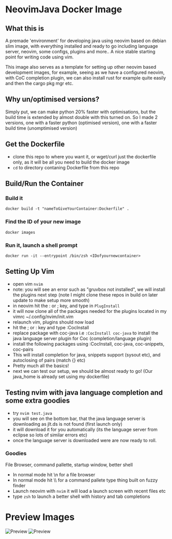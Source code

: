 # NeovimJava Docker Image

## What this is

A premade 'environment' for developing java using neovim based on debian slim image, with everything installed and ready to go including language server, neovim, some configs, plugins and more.. A nice stable starting point for writing code using vim.

This image also serves as a template for setting up other neovim based development images, for example, seeing as we have a configured neovim, with CoC completion plugin, we can also install rust for example quite easily and then the cargo pkg mgr etc.

## Why un/optimised versions?

Simply put, we can make python 20% faster with optimisations, but the build time is extended by almost double with this turned on. So I made 2 versions, one with a faster python (optimised version), one with a faster build time (unomptimised version)

## Get the Dockerfile

- clone this repo to where you want it, or wget/curl just the dockerfile only, as it will be all you need to build the docker image
- `cd` to directory contaning Dockerfile from this repo

## Build/Run the Container

### Build it
`docker build -t "nameToGiveYourContainer:Dockerfile" .`

### Find the ID of your new image
`docker images`

### Run it, launch a shell prompt
`docker run -it --entrypoint /bin/zsh <IDofyournewcontainer>`

## Setting Up Vim

- open vim `nvim`
- note: you will see an error such as "gruvbox not installed", we will install the plugins next step (note I might clone these repos in build on later update to make setup more smooth)
- in neovim hit the : or ; key, and type in `PlugInstall`
- it will now clone all of the packages needed for the plugins located in my vimrc ~/.config/nvim/init.vim
- relaunch vim, plugins should now load
- hit the ; or : key and type :CocInstall <package>
- replace package with coc-java i.e `:CocInstall coc-java` to install the java language server plugin for Coc (completion/language plugin)
- install the following packages using :CocInstall, coc-java, coc-snippets, coc-pairs
- This will install completion for java, snippets support (sysout etc), and autoclosing of pairs (match {} etc)
- Pretty much all the basics!
- next we can test our setup, we should be almost ready to go! (Our java_home is already set using my dockerfile)

## Testing nvim with java language completion and some extra goodies

- try `nvim test.java`
- you will see on the bottom bar, that the java language server is downloading as jlt.ds is not found (first launch only)
- it will download it for you automatically (its the language server from eclipse so lots of similar errors etc)
- once the language server is downloaded were are now ready to roll.

### Goodies

File Browser, command pallette, startup window, better shell

- In normal mode hit \n for a file browser
- In normal mode hit \\\ for a command pallete type thing built on fuzzy finder
- Launch neovim with `nvim` it will load a launch screen with recent files etc
- type `zsh` to launch a better shell with history and tab completions

# Preview Images

![Preview](https://i.ibb.co/7xmh5JV/Screen-Shot-2020-06-24-at-11-00-39-pm.png)
![Preview](https://i.ibb.co/9Nxh3hW/Screen-Shot-2020-06-24-at-11-00-48-pm.png)

